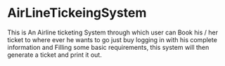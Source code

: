 # AirLineTickeingSystem
This is An Airline ticketing System through which user can  Book his / her ticket to where ever he wants to go just buy logging in with his complete information and Filling some basic requirements, this system will then generate a ticket and print it out.
